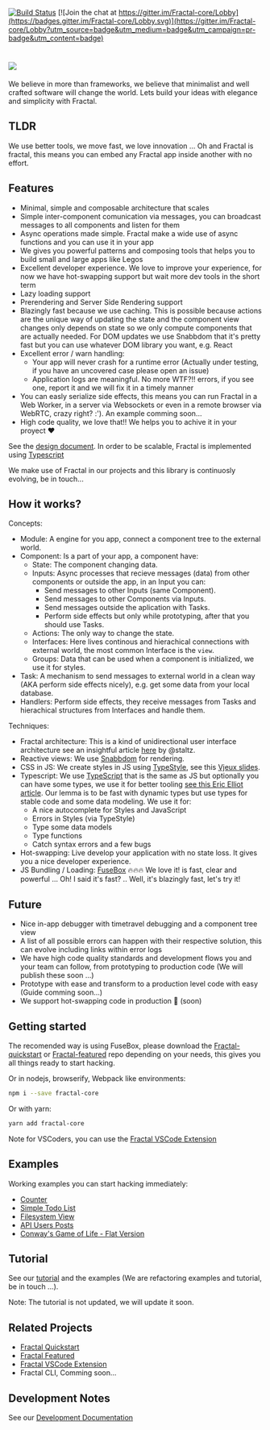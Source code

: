 [![Build Status](https://travis-ci.org/FractalBlocks/Fractal.svg?branch=master)](https://travis-ci.org/FractalBlocks/Fractal)
[![Join the chat at https://gitter.im/Fractal-core/Lobby](https://badges.gitter.im/Fractal-core/Lobby.svg)](https://gitter.im/Fractal-core/Lobby?utm_source=badge&utm_medium=badge&utm_campaign=pr-badge&utm_content=badge)
# <img src="https://github.com/FractalBlocks/Fractal/blob/master/assets/FractalLogo.png">
We believe in more than frameworks, we believe that minimalist and well crafted software will change the world. Lets build your ideas with elegance and simplicity with Fractal.

## TLDR

We use better tools, we move fast, we love innovation ... Oh and Fractal is fractal, this means you can embed any Fractal app inside another with no effort.

## Features

- Minimal, simple and composable architecture that scales
- Simple inter-component comunication via messages, you can broadcast messages to all components and listen for them
- Async operations made simple. Fractal make a wide use of async functions and you can use it in your app
- We gives you powerful patterns and composing tools that helps you to build small and large apps like Legos
- Excellent developer experience. We love to improve your experience, for now we have hot-swapping support but wait more dev tools in the short term
- Lazy loading support
- Prerendering and Server Side Rendering support
- Blazingly fast because we use caching. This is possible because actions are the unique way of updating the state and the component view changes only depends on state so we only compute components that are actually needed. For DOM updates we use Snabbdom that it's pretty fast but you can use whatever DOM library you want, e.g. React
- Excellent error / warn handling:
    - Your app will never crash for a runtime error (Actually under testing, if you have an uncovered case please open an issue)
    - Application logs are meaningful. No more WTF?!! errors, if you see one, report it and we will fix it in a timely manner
- You can easly serialize side effects, this means you can run Fractal in a Web Worker, in a server via Websockets or even in a remote browser via WebRTC, crazy right? :'). An example comming soon...
- High code quality, we love that!! We helps you to achive it in your proyect :heart:

See the [design document](https://github.com/FractalBlocks/Fractal/blob/master/DESIGN.md). In order to be scalable, Fractal is implemented using [Typescript](https://www.typescriptlang.org/)

We make use of Fractal in our projects and this library is continuosly evolving, be in touch...

## How it works?

Concepts:

- Module: A engine for you app, connect a component tree to the external world.
- Component: Is a part of your app, a component have:
  - State: The component changing data.
  - Inputs: Async processes that recieve messages (data) from other components or outside the app, in an Input you can:
    - Send messages to other Inputs (same Component).
    - Send messages to other Components via Inputs.
    - Send messages outside the aplication with Tasks.
    - Perform side effects but only while prototyping, after that you should use Tasks.
  - Actions: The only way to change the state.
  - Interfaces: Here lives continous and hierachical connections with external world, the most common Interface is the `view`.
  - Groups: Data that can be used when a component is initialized, we use it for styles.
- Task: A mechanism to send messages to external world in a clean way (AKA perform side effects nicely), e.g. get some data from your local database.
- Handlers: Perform side effects, they receive messages from Tasks and hierachical structures from Interfaces and handle them.

Techniques:

- Fractal architecture: This is a kind of unidirectional user interface architecture see an insightful article [here](https://staltz.com/unidirectional-user-interface-architectures.html) by @staltz.
- Reactive views: We use [Snabbdom](https://github.com/snabbdom/snabbdom) for rendering.
- CSS in JS: We create styles in JS using [TypeStyle](https://github.com/typestyle/typestyle), see this [Vjeux slides](https://speakerdeck.com/vjeux/react-css-in-js).
- Typescript: We use [TypeScript](https://www.typescriptlang.org/) that is the same as JS but optionally you can have some types, we use it for better tooling [see this Eric Elliot article](https://medium.com/javascript-scene/the-shocking-secret-about-static-types-514d39bf30a3). Our lemma is to be fast with dynamic types but use types for stable code and some data modeling. We use it for:
  - A nice autocomplete for Styles and JavaScript
  - Errors in Styles (via TypeStyle)
  - Type some data models
  - Type functions
  - Catch syntax errors and a few bugs
- Hot-swapping: Live develop your application with no state loss. It gives you a nice developer experience.
- JS Bundling / Loading: [FuseBox](https://github.com/fuse-box/fuse-box) :fire::fire::fire: We love it! is fast, clear and powerful ... Oh! I said it's fast? .. Well, it's blazingly fast, let's try it!

## Future

- Nice in-app debugger with timetravel debugging and a component tree view
- A list of all possible errors can happen with their respective solution, this can evolve including links within error logs
- We have high code quality standards and development flows you and your team can follow, from prototyping to production code (We will publish these soon ...)
- Prototype with ease and transform to a production level code with easy (Guide comming soon...)
- We support hot-swapping code in production :rose: (soon)

## Getting started

The recomended way is using FuseBox, please download the [Fractal-quickstart](https://github.com/FractalBlocks/Fractal-quickstart) or [Fractal-featured](https://github.com/FractalBlocks/Fractal-featured) repo depending on your needs, this gives you all things ready to start hacking.

Or in nodejs, browserify, Webpack like environments:

```bash
npm i --save fractal-core
```

Or with yarn:

```bash
yarn add fractal-core
```

Note for VSCoders, you can use the [Fractal VSCode Extension](https://github.com/FractalBlocks/Fractal-vscode-extension)

## Examples

Working examples you can start hacking immediately:

- [Counter](https://stackblitz.com/edit/fractal-counter?file=Root%2Findex.ts)
- [Simple Todo List](https://stackblitz.com/edit/fractal-simple-todo-list?file=Root/index.ts)
- [Filesystem View](https://stackblitz.com/edit/fractal-filesystem-view?file=Root%2Findex.ts)
- [API Users Posts](https://stackblitz.com/edit/fractal-api-users-posts?file=Root/index.ts)
- [Conway's Game of Life - Flat Version](https://stackblitz.com/edit/fractal-game-of-life-flat?file=Root%2Findex.ts)

## Tutorial

See our [tutorial](https://github.com/FractalBlocks/Fractal/blob/master/docs/tutorial/readme.md) and the examples (We are refactoring examples and tutorial, be in touch ...).

Note: The tutorial is not updated, we will update it soon.

## Related Projects

- [Fractal Quickstart](https://github.com/FractalBlocks/Fractal-quickstart)
- [Fractal Featured](https://github.com/FractalBlocks/Fractal-featured)
- [Fractal VSCode Extension](https://github.com/FractalBlocks/Fractal-vscode-extension)
- Fractal CLI, Comming soon...

## Development Notes

See our [Development Documentation](https://github.com/FractalBlocks/Fractal/blob/master/DEVELOPMENT.md)

